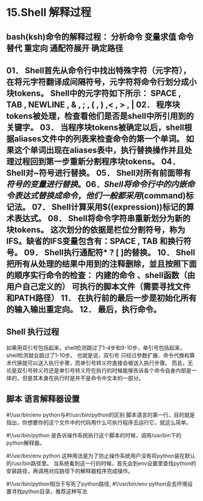 # 15.Shell 解释过程

bash(ksh)命令的解释过程：
分析命令
变量求值
命令替代
重定向
通配符展开
确定路径
------------------------------------------------------------------------------------------------------
01．  Shell首先从命令行中找出特殊字符（元字符），在将元字符翻译成间隔符号，元字符将命令行划分成小块tokens。
         Shell中的元字符如下所示： 
         SPACE , TAB , NEWLINE , & , ; , ( , ) ,< , > , | 
02．  程序块tokens被处理，检查看他们是否是shell中所引用到的关键字。 
03．  当程序块tokens被确定以后，shell根据aliases文件中的列表来检查命令的第一个单词。
         如果这个单词出现在aliases表中，执行替换操作并且处理过程回到第一步重新分割程序块tokens。
04．  Shell对~符号进行替换。 
05．  Shell对所有前面带有$符号的变量进行替换。 
06．  Shell将命令行中的内嵌命令表达式替换成命令，他们一般都采用$(command)标记法。 
07．  Shell计算采用$((expression))标记的算术表达式。 
08．  Shell将命令字符串重新划分为新的块tokens。
         这次划分的依据是栏位分割符号，称为IFS。缺省的IFS变量包含有：SPACE , TAB 和换行符号。 
09．  Shell执行通配符* ? [ ]的替换。 
10．  Shell把所有从处理的结果中用到的注释删除，並且按照下面的顺序实行命令的检查： 
         内建的命令 、shell函数（由用户自己定义的） 可执行的脚本文件（需要寻找文件和PATH路径） 
11．  在执行前的最后一步是初始化所有的输入输出重定向。 
12．  最后，执行命令。 
------------------------------------------------------------------------------------------------------

## Shell 执行过程

如果用双引号包括起来，shell检测跳过了1-4步和9-10步，单引号包括起来，shell检测就会跳过了1-10步。
也就是说，双引号 只经过参数扩展、命令代换和算术代换就可以送入执行步骤，而单引号转义符直接会被送入执行步骤。
而且，无论是双引号转义符还是单引号转义符在执行的时候能够告诉各个命令自身内部是一体的，但是其本身在执行时是并不是命令中文本的一部分。

## 脚本 语言解释器设置

#!/usr/bin/env python与#!/usr/bin/python的区别
脚本语言的第一行，目的就是指出，你想要你的这个文件中的代码用什么可执行程序去运行它，就这么简单。

#!/usr/bin/python
是告诉操作系统执行这个脚本的时候，调用/usr/bin下的python解释器。

#!/usr/bin/env python
这种用法是为了防止操作系统用户没有将python装在默认的/usr/bin路径里。
当系统看到这一行的时候，首先会到env设置里查找python的安装路径，再调用对应路径下的解释器程序完成操作。

#!/usr/bin/python相当于写死了python路径;
#!/usr/bin/env python会去环境设置寻找python目录，推荐这种写法
